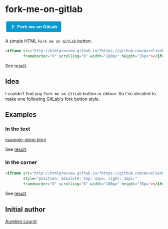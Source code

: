 # fork-me-on-gitlab

![Screenshot](screenshot.png "Screenshot")

A simple HTML `Fork me on GitLab` button:

```html
<iframe src="http://htmlpreview.github.io/?https://github.com/AurelienLourot/fork-me-on-gitlab/master/button.html?href=https://gitlab.com/you"
        frameborder="0" scrolling="0" width="180px" height="35px"></iframe>
```

See
[result](http://htmlpreview.github.io/?https://github.com/AurelienLourot/fork-me-on-gitlab/blob/master/example-inline.html).

## Idea

I couldn't find any `Fork me on GitLab` button or ribbon. So I've decided to make one following
GitLab's fork button style.

## Examples

### In the text

[example-inline.html](example-inline.html)

See
[result](http://htmlpreview.github.io/?https://github.com/AurelienLourot/fork-me-on-gitlab/blob/master/example-inline.html).

### In the corner

```html
<iframe src="http://htmlpreview.github.io/?https://github.com/AurelienLourot/fork-me-on-gitlab/master/button.html?href=https://gitlab.com/you"
        style="position: absolute; top: 15px; right: 15px;"
        frameborder="0" scrolling="0" width="180px" height="35px"></iframe>
```

See
[result](http://htmlpreview.github.io/?https://github.com/AurelienLourot/fork-me-on-gitlab/blob/master/example-corner.html).

## Initial author

[Aurelien Lourot](http://lourot.com/)
